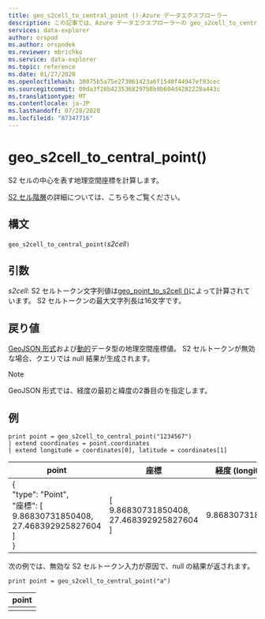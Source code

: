 ```yaml
---
title: geo_s2cell_to_central_point ()-Azure データエクスプローラー
description: この記事では、Azure データエクスプローラーの geo_s2cell_to_central_point () について説明します。
services: data-explorer
author: orspod
ms.author: orspodek
ms.reviewer: mbrichko
ms.service: data-explorer
ms.topic: reference
ms.date: 01/27/2020
ms.openlocfilehash: 30075b5a75e273061423a6f1540f44947ef93cec
ms.sourcegitcommit: 09da3f26b4235368297b8b9b604d4282228a443c
ms.translationtype: MT
ms.contentlocale: ja-JP
ms.lasthandoff: 07/28/2020
ms.locfileid: "87347716"
---
```

# <a name="geo_s2cell_to_central_point"></a>geo_s2cell_to_central_point()

S2 セルの中心を表す地理空間座標を計算します。

[S2 セル階層](https://s2geometry.io/devguide/s2cell_hierarchy)の詳細については、こちらをご覧ください。

## <a name="syntax"></a>構文

`geo_s2cell_to_central_point(`*s2cell*`)`

## <a name="arguments"></a>引数

*s2cell*: S2 セルトークン文字列値は[geo_point_to_s2cell ()](geo-point-to-s2cell-function.md)によって計算されています。 S2 セルトークンの最大文字列長は16文字です。

## <a name="returns"></a>戻り値

[GeoJSON 形式](https://tools.ietf.org/html/rfc7946)および[動的](./scalar-data-types/dynamic.md)データ型の地理空間座標値。 S2 セルトークンが無効な場合、クエリでは null 結果が生成されます。

> [!NOTE]
> GeoJSON 形式では、経度の最初と緯度の2番目のを指定します。

## <a name="examples"></a>例

<!-- csl: https://help.kusto.windows.net/Samples -->
```kusto
print point = geo_s2cell_to_central_point("1234567")
| extend coordinates = point.coordinates
| extend longitude = coordinates[0], latitude = coordinates[1]
```

|point|座標|経度 (longitude)|緯度 (latitude)|
|---|---|---|---|
|{<br>  "type": "Point",<br>  "座標": [<br>    9.86830731850408,<br>    27.468392925827604<br>  ]<br>}|[<br>  9.86830731850408,<br>  27.468392925827604<br>]|9.86830731850408|27.4683929258276|

次の例では、無効な S2 セルトークン入力が原因で、null の結果が返されます。

<!-- csl: https://help.kusto.windows.net/Samples -->
```kusto
print point = geo_s2cell_to_central_point("a")
```

|point|
|---|
||
